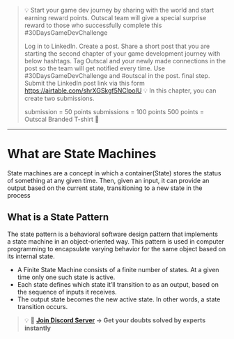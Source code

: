 >💡 Start your game dev journey by sharing with the world and start earning reward points. Outscal team will give a special surprise reward to those who successfully complete this #30DaysGameDevChallenge
>
>Log in to LinkedIn.
Create a post.
Share a short post that you are starting the second chapter of your game development journey with below hashtags.
Tag Outscal and your newly made connections in the post so the team will get notified every time. Use #30DaysGameDevChallenge and #outscal in the post. final step. Submit the LinkedIn post link via this form https://airtable.com/shrXGSkgf5NClpoIU
💡 In this chapter, you can create two submissions.
>
>submission = 50 points
submissions = 100 points
500 points = Outscal Branded T-shirt 👕
>
---

# What are State Machines

State machines are a concept in which a container(State) stores the status of something at any given time. Then, given an input, it can provide an output based on the current state, transitioning to a new state in the process

## What is a State Pattern

The state pattern is a behavioral software design pattern that implements a state machine in an object-oriented way. This pattern is used in computer programming to encapsulate varying behavior for the same object based on its internal state.

- A Finite State Machine consists of a finite number of states. At a given time only one such state is active.
- Each state defines which state it’ll transition to as an output, based on the sequence of inputs it receives.
- The output state becomes the new active state. In other words, a state transition occurs.

>💡 🚀 **[Join Discord Server](https://discord.gg/J5zDscnzms) → Get your doubts solved by experts instantly**
